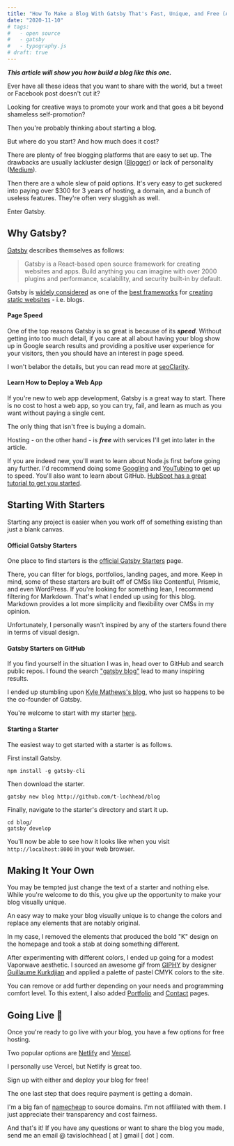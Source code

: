 ```yaml
---
title: "How To Make a Blog With Gatsby That's Fast, Unique, and Free (Almost)"
date: "2020-11-10"
# tags:
#   - open source
#   - gatsby
#   - typography.js
# draft: true
---
```


**_This article will show you how build a blog like this one._**

Ever have all these ideas that you want to share with the world, but a tweet or Facebook post doesn't cut it?

Looking for creative ways to promote your work and that goes a bit beyond shameless self-promotion?

Then you're probably thinking about starting a blog.

But where do you start? And how much does it cost?

There are plenty of free blogging platforms that are easy to set up. The drawbacks are usually lackluster design ([Blogger](https://blogger.com)) or lack of personality ([Medium](https://medium.com)).

Then there are a whole slew of paid options. It's very easy to get suckered into paying over \$300 for 3 years of hosting, a domain, and a bunch of useless features. They're often very sluggish as well.

Enter Gatsby.

## Why Gatsby?

[Gatsby](https://www.gatsbyjs.com) describes themselves as follows:

> Gatsby is a React-based open source framework for creating websites and apps. Build anything you can imagine with over 2000 plugins and performance, scalability, and security built-in by default.

Gatsby is [widely considered](https://snipcart.com/blog/choose-best-static-site-generator) as one of the [best frameworks](https://www.creativebloq.com/features/10-best-static-site-generators) for [creating static websites](https://dev.to/integridsolutions/best-static-site-generator-to-use-in-2020-4kjk) - i.e. blogs.

#### Page Speed

One of the top reasons Gatsby is so great is because of its **_speed_**. Without getting into too much detail, if you care at all about having your blog show up in Google search results and providing a positive user experience for your visitors, then you should have an interest in page speed.

I won't belabor the details, but you can read more at [seoClarity](https://www.seoclarity.net/resources/knowledgebase/why-page-speed-matters-16167/).

#### Learn How to Deploy a Web App

If you're new to web app development, Gatsby is a great way to start. There is no cost to host a web app, so you can try, fail, and learn as much as you want without paying a single cent.

The only thing that isn't free is buying a domain.

Hosting - on the other hand - is **_free_** with services I'll get into later in the article.

If you are indeed new, you'll want to learn about Node.js first before going any further. I'd recommend doing some [Googling](https://www.google.com/search?q=nodejs+introduction) and [YouTubing](https://www.youtube.com/results?search_query=nodejs+introduction) to get up to speed. You'll also want to learn about GitHub. [HubSpot has a great tutorial to get you started](https://product.hubspot.com/blog/git-and-github-tutorial-for-beginners).

## Starting With Starters

Starting any project is easier when you work off of something existing than just a blank canvas.

#### Official Gatsby Starters

One place to find starters is the [official Gatsby Starters](https://www.gatsbyjs.com/starters/?v=2) page.

There, you can filter for blogs, portfolios, landing pages, and more. Keep in mind, some of these starters are built off of CMSs like Contentful, Prismic, and even WordPress. If you're looking for something lean, I recommend filtering for Markdown. That's what I ended up using for this blog. Markdown provides a lot more simplicity and flexibility over CMSs in my opinion.

Unfortunately, I personally wasn't inspired by any of the starters found there in terms of visual design.

#### Gatsby Starters on GitHub

If you find yourself in the situation I was in, head over to GitHub and search public repos. I found the search ["gatsby blog"](https://github.com/search?q=gatsby+blog) lead to many inspiring results.

I ended up stumbling upon [Kyle Mathews's blog](https://github.com/KyleAMathews/blog), who just so happens to be the co-founder of Gatsby.

You're welcome to start with my starter [here](http://github.com/t-lochhead/blog).

#### Starting a Starter

The easiest way to get started with a starter is as follows.

First install Gatsby.

```
npm install -g gatsby-cli
```

Then download the starter.

```
gatsby new blog http://github.com/t-lochhead/blog
```

Finally, navigate to the starter's directory and start it up.

```
cd blog/
gatsby develop
```

You'll now be able to see how it looks like when you visit `http://localhost:8000` in your web browser.

## Making It Your Own

You may be tempted just change the text of a starter and nothing else. While you're welcome to do this, you give up the opportunity to make your blog visually unique.

An easy way to make your blog visually unique is to change the colors and replace any elements that are notably original.

In my case, I removed the elements that produced the bold "K" design on the homepage and took a stab at doing something different.

After experimenting with different colors, I ended up going for a modest Vaporwave aesthetic. I sourced an awesome gif from [GIPHY](https://giphy.com/search/vaporwave) by designer [Guillaume Kurkdjian](https://www.instagram.com/guillaumekurkdjian/) and applied a palette of pastel CMYK colors to the site.

You can remove or add further depending on your needs and programming comfort level. To this extent, I also added [Portfolio](/portfolio) and [Contact](/contact) pages.

## Going Live 🎉

Once you're ready to go live with your blog, you have a few options for free hosting.

Two popular options are [Netlify](https://www.netlify.com) and [Vercel](https://vercel.com).

I personally use Vercel, but Netlify is great too.

Sign up with either and deploy your blog for free!

The one last step that does require payment is getting a domain.

I'm a big fan of [namecheap](https://namecheap.com) to source domains. I'm not affiliated with them. I just appreciate their transparency and cost fairness.

And that's it! If you have any questions or want to share the blog you made, send me an email @ tavislochhead [ at ] gmail [ dot ] com.
